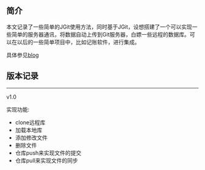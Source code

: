 ## 简介
本文记录了一些简单的JGit使用方法，同时基于JGit，设想搭建了一个可以实现一些简单的服务器通讯，将数据自动上传到Git服务器，白嫖一些远程的数据库。可以在以后的一些简单项目中，比如记账软件，进行集成。

具体参见[blog](https://kingqibin.github.io/2021/04/25/JGit%E5%AD%A6%E4%B9%A0%E4%BB%A5%E5%8F%8A%E5%9F%BA%E4%BA%8EJGit%E6%90%AD%E5%BB%BA%E4%B8%80%E4%B8%AA%E7%AE%80%E5%8D%95%E7%9A%84web%E5%BA%93/#more)

## 版本记录
---
v1.0

实现功能:
- clone远程库
- 加载本地库
- 添加修改文件
- 删除文件
- 仓库push来实现文件的提交
- 仓库pull来实现文件的同步
